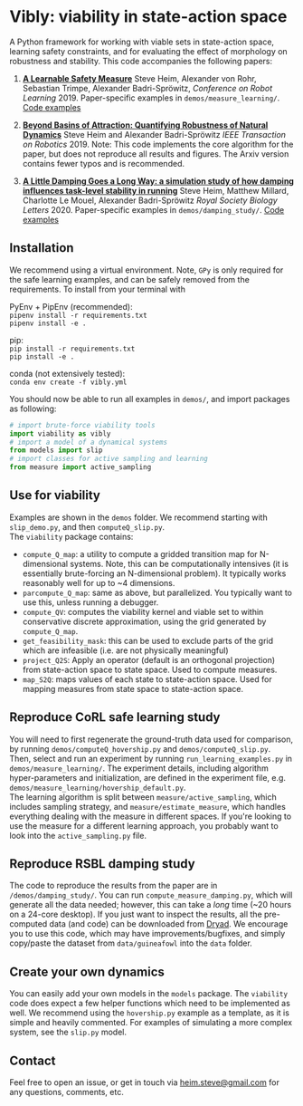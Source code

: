 # Vibly: viability in state-action space

A Python framework for working with viable sets in state-action space, learning safety constraints, and for evaluating the effect of morphology on robustness and stability. This code accompanies the following papers:

1. [**A Learnable Safety Measure**](https://arxiv.org/abs/1910.02835) Steve Heim, Alexander von Rohr, Sebastian Trimpe, Alexander Badri-Spröwitz, _Conference on Robot Learning_ 2019. Paper-specific examples in `demos/measure_learning/`. [Code examples](#learning)

2. [**Beyond Basins of Attraction: Quantifying Robustness of Natural Dynamics**](https://arxiv.org/abs/1806.08081) Steve Heim and Alexander Badri-Spröwitz _IEEE Transaction on Robotics_ 2019. Note: This code implements the core algorithm for the paper, but does not reproduce all results and figures. The Arxiv version contains fewer typos and is recommended.

3. [**A Little Damping Goes a Long Way: a simulation study of how damping influences task-level stability in running**](https://royalsocietypublishing.org/doi/10.1098/rsbl.2020.0467) Steve Heim, Matthew Millard, Charlotte Le Mouel, Alexander Badri-Spröwitz _Royal Society Biology Letters_ 2020. Paper-specific examples in `demos/damping_study/`. [Code examples](#damping)

<!-- ## What is viability in state-action space?

A dynamical system is in a _viable_ state if there exist control inputs that allow it to avoid a set of _failure states_ forever. The _viability kernel_ is the set of all viable states. We extend this notion into state-action space, and define sets of viability-maintaining state-action pairs, or _viable sets_, which allows certain insights. -->

## Installation
We recommend using a virtual environment. Note, `GPy` is only required for the safe learning examples, and can be safely removed from the requirements. To install from your terminal with

PyEnv + PipEnv (recommended):  
`pipenv install -r requirements.txt`  
`pipenv install -e .`


pip:  
`pip install -r requirements.txt`  
`pip install -e .`


conda (not extensively tested):  
`conda env create -f vibly.yml`

You should now be able to run all examples in `demos/`, and import packages as following:
```python 
# import brute-force viability tools
import viability as vibly
# import a model of a dynamical systems
from models import slip
# import classes for active sampling and learning
from measure import active_sampling
```

## Use for viability

Examples are shown in the `demos` folder. We recommend starting with `slip_demo.py`, and then `computeQ_slip.py`.  
The `viability` package contains:
- `compute_Q_map`: a utility to compute a gridded transition map for N-dimensional systems. Note, this can be computationally intensives (it is essentially brute-forcing an N-dimensional problem). It typically works reasonably well for up to ~4 dimensions.
- `parcompute_Q_map`: same as above, but parallelized. You typically want to use this, unless running a debugger.
- `compute_QV`: computes the viability kernel and viable set to within conservative discrete approximation, using the grid generated by `compute_Q_map`.
- `get_feasibility_mask`: this can be used to exclude parts of the grid which are infeasible (i.e. are not physically meaningful)
- `project_Q2S`: Apply an operator (default is an orthogonal projection) from state-action space to state space. Used to compute measures.
- `map_S2Q`: maps values of each state to state-action space. Used for mapping measures from state space to state-action space.

## Reproduce CoRL safe learning study <a name="learning"/>

You will need to first regenerate the ground-truth data used for comparison, by running `demos/computeQ_hovership.py` and `demos/computeQ_slip.py`.  
Then, select and run an experiment by running `run_learning_examples.py` in `demos/measure_learning/`. The experiment details, including algorithm hyper-parameters and initialization, are defined in the experiment file, e.g. `demos/measure_learning/hovership_default.py`.  
The learning algorithm is split between `measure/active_sampling`, which includes sampling strategy, and `measure/estimate_measure`, which handles everything dealing with the measure in different spaces. If you're looking to use the measure for a different learning approach, you probably want to look into the `active_sampling.py` file.

## Reproduce RSBL damping study <a name="damping"/>
The code to reproduce the results from the paper are in `/demos/damping_study/`. You can run `compute_measure_damping.py`, which will generate all the data needed; however, this can take a _long_ time (~20 hours on a 24-core desktop). If you just want to inspect the results, all the pre-computed data (and code) can be downloaded from [Dryad](https://doi.org/10.5061/dryad.44j0zpcbj). We encourage you to use this code, which may have improvements/bugfixes, and simply copy/paste the dataset from `data/guineafowl` into the `data` folder.

## Create your own dynamics

You can easily add your own models in the `models` package. The `viability` code does expect a few helper functions which need to be implemented as well. We recommend using the `hovership.py` example as a template, as it is simple and heavily commented. For examples of simulating a more complex system, see the `slip.py` model.

## Contact

Feel free to open an issue, or get in touch via heim.steve@gmail.com for any questions, comments, etc.